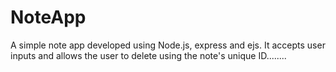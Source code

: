 

# NoteApp

A simple note app developed using Node.js, express and ejs. 
It accepts user inputs and allows the user to delete using the note's unique ID........
